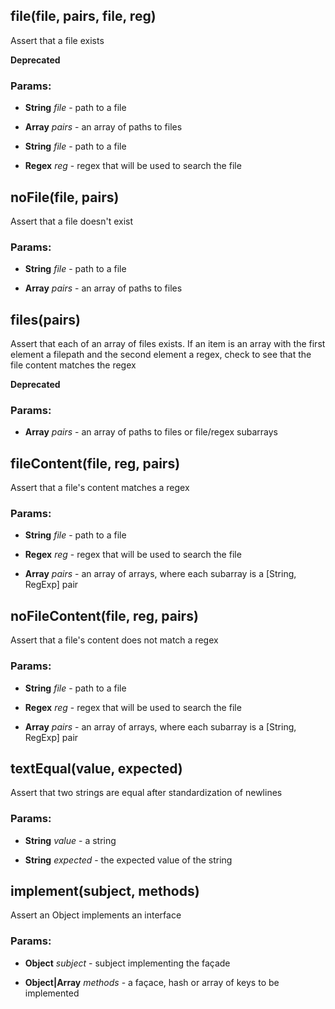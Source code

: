 

<!-- Start lib/test/assert.js -->

## file(file, pairs, file, reg)

Assert that a file exists

**Deprecated**

### Params: 

* **String** *file* - path to a file

* **Array** *pairs* - an array of paths to files

* **String** *file* - path to a file

* **Regex** *reg* - regex that will be used to search the file

## noFile(file, pairs)

Assert that a file doesn't exist

### Params: 

* **String** *file* - path to a file

* **Array** *pairs* - an array of paths to files

## files(pairs)

Assert that each of an array of files exists. If an item is an array with
the first element a filepath and the second element a regex, check to see
that the file content matches the regex

**Deprecated**

### Params: 

* **Array** *pairs* - an array of paths to files or file/regex subarrays

## fileContent(file, reg, pairs)

Assert that a file's content matches a regex

### Params: 

* **String** *file* - path to a file

* **Regex** *reg* - regex that will be used to search the file

* **Array** *pairs* - an array of arrays, where each subarray is a [String, RegExp] pair

## noFileContent(file, reg, pairs)

Assert that a file's content does not match a regex

### Params: 

* **String** *file* - path to a file

* **Regex** *reg* - regex that will be used to search the file

* **Array** *pairs* - an array of arrays, where each subarray is a [String, RegExp] pair

## textEqual(value, expected)

Assert that two strings are equal after standardization of newlines

### Params: 

* **String** *value* - a string

* **String** *expected* - the expected value of the string

## implement(subject, methods)

Assert an Object implements an interface

### Params: 

* **Object** *subject* - subject implementing the façade

* **Object|Array** *methods* - a façace, hash or array of keys to be implemented

<!-- End lib/test/assert.js -->

